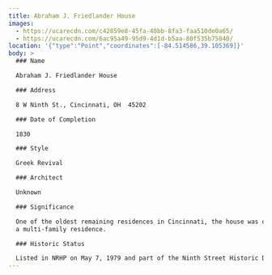 ```yaml
---
title: Abraham J. Friedlander House
images:
  - https://ucarecdn.com/c42859e8-45fa-40bb-8fa3-faa510de0a65/
  - https://ucarecdn.com/6ac95a49-95d9-4d1d-b5aa-80f535b75840/
location: '{"type":"Point","coordinates":[-84.514586,39.105369]}'
body: >
  ### Name

  Abraham J. Friedlander House

  ### Address

  8 W Ninth St., Cincinnati, OH  45202

  ### Date of Completion

  1830

  ### Style

  Greek Revival

  ### Architect

  Unknown

  ### Significance

  One of the oldest remaining residences in Cincinnati, the house was originally
  a multi-family residence.

  ### Historic Status

  Listed in NRHP on May 7, 1979 and part of the Ninth Street Historic District
---
```

